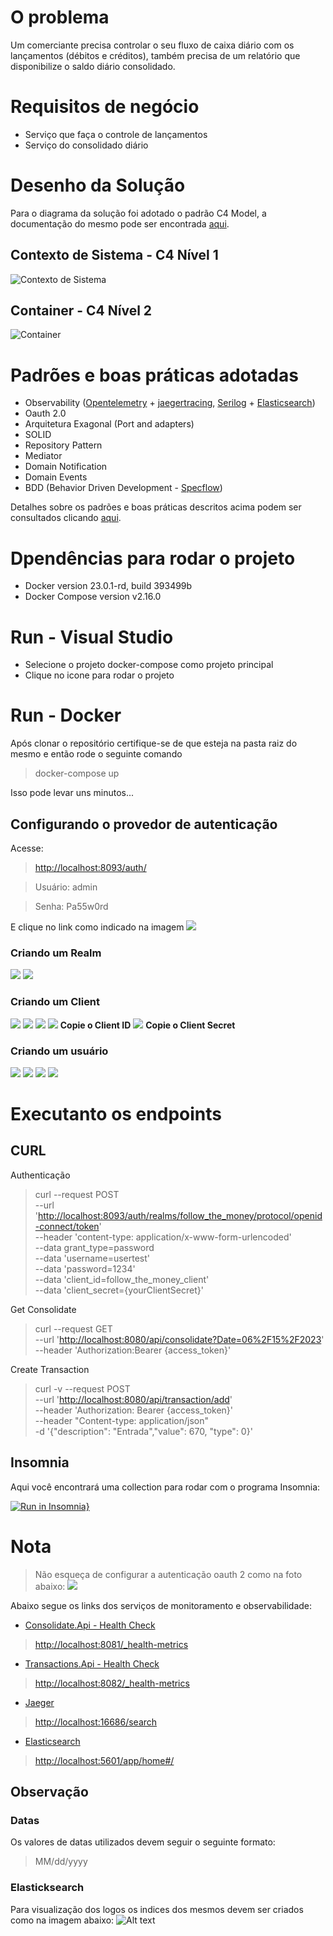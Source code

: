 ﻿# O problema

Um comerciante precisa controlar o seu fluxo de caixa diário com os lançamentos (débitos e créditos), também precisa de um relatório que disponibilize o saldo diário consolidado.

# Requisitos de negócio

- Serviço que faça o controle de lançamentos
- Serviço do consolidado diário
  
# Desenho da Solução

Para o diagrama da solução foi adotado o padrão C4 Model, a documentação do mesmo pode ser encontrada [aqui](https://c4model.com/).

## Contexto de Sistema - C4 Nível 1

![Contexto de Sistema](Docs/image.png)

## Container -  C4 Nível 2

![Container](Docs//image-2.jpg)

# Padrões e boas práticas adotadas

- Observability ([Opentelemetry](https://opentelemetry.io) + [jaegertracing](https://www.jaegertracing.io), [Serilog](https://serilog.net) + [Elasticsearch](https://www.elastic.co/pt/what-is/elasticsearch))
- Oauth 2.0
- Arquitetura Exagonal (Port and adapters)
- SOLID
- Repository Pattern
- Mediator
- Domain Notification
- Domain Events
- BDD (Behavior Driven Development - [Specflow](https://specflow.org))

Detalhes sobre os padrões e boas práticas descritos acima podem ser consultados clicando [aqui](https://refactoring.guru/pt-br).

# Dpendências para rodar o projeto

- Docker version 23.0.1-rd, build 393499b
- Docker Compose version v2.16.0

# Run - Visual Studio

- Selecione o projeto docker-compose como projeto principal
- Clique no icone para rodar o projeto

# Run - Docker

Após clonar o repositório certifique-se de que esteja na pasta raiz do mesmo e então rode o seguinte comando

>docker-compose up

Isso pode levar uns minutos...

## Configurando o provedor de autenticação

Acesse:
> <http://localhost:8093/auth/>

> Usuário: admin

>Senha: Pa55w0rd

E clique no link como indicado na imagem
![](Docs/0.png)

### Criando um Realm

![](Docs/1.png)
![](Docs/2.png)

### Criando um Client

![](Docs/3.png)
![](Docs/4.png)
![](Docs/5.png)
![](Docs/6.png)
**Copie o Client ID**
![](Docs/7.png)
**Copie o Client Secret**

### Criando um usuário

![](Docs/8.png)
![](Docs/9.png)
![](Docs/10.png)
![](Docs/11.png)

# Executanto os endpoints

## CURL

Authenticação
> curl --request POST \
  --url '<http://localhost:8093/auth/realms/follow_the_money/protocol/openid-connect/token>' \
  --header 'content-type: application/x-www-form-urlencoded' \
  --data grant_type=password \
  --data 'username=usertest' \
  --data 'password=1234' \
  --data 'client_id=follow_the_money_client' \
  --data 'client_secret={yourClientSecret}'

Get Consolidate
> curl --request GET \
  --url '<http://localhost:8080/api/consolidate?Date=06%2F15%2F2023>' \
  --header 'Authorization:Bearer {access_token}'

Create Transaction
> curl -v --request POST \
 --url '<http://localhost:8080/api/transaction/add>' \
 --header 'Authorization: Bearer {access_token}' \
 --header  "Content-type: application/json" \
 -d '{"description": "Entrada","value": 670,  "type": 0}'

## Insomnia

Aqui você encontrará uma collection para rodar com o programa Insomnia:

[![Run in Insomnia}](https://insomnia.rest/images/run.svg)](https://insomnia.rest/run/?label=FollowTheMoney%20Collection&uri=https%3A%2F%2Fraw.githubusercontent.com%2Fwelberty%2Ffolow-the-money%2Fmain%2Fcollection.har)

# Nota
>
> Não esqueça de configurar a autenticação oauth 2 como na foto abaixo:
> ![](Docs/configuração_oauth2.png)

Abaixo segue os links dos serviços de monitoramento e observabilidade:

- [Consolidate.Api - Health Check](http://localhost:8081/_health-metrics)

><http://localhost:8081/_health-metrics>

- [Transactions.Api - Health Check](http://localhost:8082/_health-metrics)

><http://localhost:8082/_health-metrics>

- [Jaeger](http://localhost:16686/search)

><http://localhost:16686/search>

- [Elasticsearch](http://localhost:5601/app/home#/)

><http://localhost:5601/app/home#/>
  
## Observação

### Datas

Os valores de datas utilizados devem seguir o seguinte formato:
> MM/dd/yyyy

### Elasticksearch

Para visualização dos logos os indices dos mesmos devem ser criados como na imagem abaixo:
![Alt text](Docs/image-3.png)
